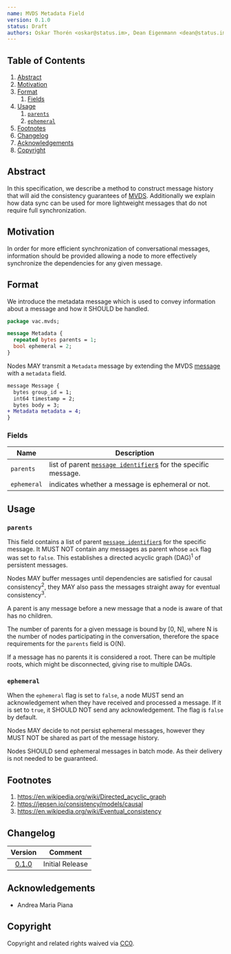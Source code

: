 ```yaml
---
name: MVDS Metadata Field
version: 0.1.0
status: Draft
authors: Oskar Thorén <oskar@status.im>, Dean Eigenmann <dean@status.im>
---
```


##  Table of Contents

1. [Abstract](#abstract)
2. [Motivation](#motivation)
3. [Format](#format)
    1. [Fields](#fields)
4. [Usage](#usage)
    1. [`parents`](#parents)
    2. [`ephemeral`](#ephemeral)
5. [Footnotes](#footnotes)
6. [Changelog](#changelog)
7. [Acknowledgements](#acknowledgements)
8. [Copyright](#copyright)

## Abstract

In this specification, we describe a method to construct message history that will aid the consistency guarantees of [MVDS](mvds.md). Additionally we explain how data sync can be used for more lightweight messages that do not require full synchronization.

## Motivation

In order for more efficient synchronization of conversational messages, information should be provided allowing a node to more effectively synchronize the dependencies for any given message.

## Format

We introduce the metadata message which is used to convey information about a message and how it SHOULD be handled.

```protobuf
package vac.mvds;

message Metadata {
  repeated bytes parents = 1;
  bool ephemeral = 2;
}
```

Nodes MAY transmit a `Metadata` message by extending the MVDS [message](mvds.md#payloads) with a `metadata` field.

```diff
message Message {
  bytes group_id = 1;
  int64 timestamp = 2;
  bytes body = 3;
+ Metadata metadata = 4;
}
```

### Fields

| Name                   |   Description                                                                                                                    |
| ---------------------- | -------------------------------------------------------------------------------------------------------------------------------- |
| `parents`               |   list of parent [`message identifier`s](mvds.md#payloads) for the specific message. |            
| `ephemeral`         |   indicates whether a message is ephemeral or not.                                                             |

## Usage

### `parents`

This field contains a list of parent [`message identifier`s](mvds.md#payloads) for the specific message. It MUST NOT contain any messages as parent whose `ack` flag was set to `false`. This establishes a directed acyclic graph (DAG)<sup>1</sup> of persistent messages.

Nodes MAY buffer messages until dependencies are satisfied for causal consistency<sup>2</sup>, they MAY also pass the messages straight away for eventual consistency<sup>3</sup>.

A parent is any message before a new message that a node is aware of that has no children.

The number of parents for a given message is bound by [0, N], where N is the number of nodes participating in the conversation, therefore the space requirements for the `parents` field is O(N).

If a message has no parents it is considered a root. There can be multiple roots, which might be disconnected, giving rise to multiple DAGs.

### `ephemeral`

When the `ephemeral` flag is set to `false`, a node MUST send an acknowledgement when they have received and processed a message. If it is set to `true`, it SHOULD NOT send any acknowledgement. The flag is `false` by default.

Nodes MAY decide to not persist ephemeral messages, however they MUST NOT be shared as part of the message history.

Nodes SHOULD send ephemeral messages in batch mode. As their delivery is not needed to be guaranteed.

## Footnotes
1. <https://en.wikipedia.org/wiki/Directed_acyclic_graph>
2. <https://jepsen.io/consistency/models/causal>
3. <https://en.wikipedia.org/wiki/Eventual_consistency>

## Changelog

| Version | Comment |
| :-----: | ------- |
| [0.1.0](https://github.com/vacp2p/specs/blob/53bc8585add58695c28cfaf4382818f4daf8de84/mdf.md)   | Initial Release |

## Acknowledgements
 - Andrea Maria Piana

## Copyright

Copyright and related rights waived via [CC0](https://creativecommons.org/publicdomain/zero/1.0/).
